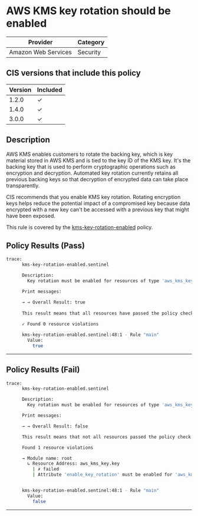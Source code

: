 # AWS KMS key rotation should be enabled

| Provider            | Category     |
|---------------------|--------------|
| Amazon Web Services | Security     |

## CIS versions that include this policy

| Version | Included |
|---------|----------|
| 1.2.0   | &check;  |
| 1.4.0   | &check;  |
| 3.0.0   | &check;  |

## Description

AWS KMS enables customers to rotate the backing key, which is key material stored in AWS KMS and is tied to the key ID of the KMS key. It's the backing key that is used to perform cryptographic operations such as encryption and decryption. Automated key rotation currently retains all previous backing keys so that decryption of encrypted data can take place transparently.

CIS recommends that you enable KMS key rotation. Rotating encryption keys helps reduce the potential impact of a compromised key because data encrypted with a new key can't be accessed with a previous key that might have been exposed.

This rule is covered by the [kms-key-rotation-enabled](https://github.com/hashicorp/policy-library-CIS-Policy-Set-for-AWS-KMS-Terraform/blob/main/policies/kms-key-rotation-enabled.sentinel) policy.

## Policy Results (Pass)
```bash
trace:
      kms-key-rotation-enabled.sentinel

      Description:
        Key rotation must be enabled for resources of type 'aws_kms_key'

      Print messages:

      → → Overall Result: true
      
      This result means that all resources have passed the policy check for the policy kms-key-rotation-enabled.
      
      ✓ Found 0 resource violations

      kms-key-rotation-enabled.sentinel:48:1 - Rule "main"
        Value:
          true
```

---

## Policy Results (Fail)
```bash
trace:
      kms-key-rotation-enabled.sentinel

      Description:
        Key rotation must be enabled for resources of type 'aws_kms_key'

      Print messages:

      → → Overall Result: false

      This result means that not all resources passed the policy check and the protected behavior is not allowed for the policy kms-key-rotation-enabled. 

      Found 1 resource violations

      → Module name: root
        ↳ Resource Address: aws_kms_key.key
          | ✗ failed
          | Attribute 'enable_key_rotation' must be enabled for 'aws_kms_key' resources. Refer to https://docs.aws.amazon.com/securityhub/latest/userguide/kms-controls.html#kms-4 for more details.


      kms-key-rotation-enabled.sentinel:48:1 - Rule "main"
        Value:
          false
```

---